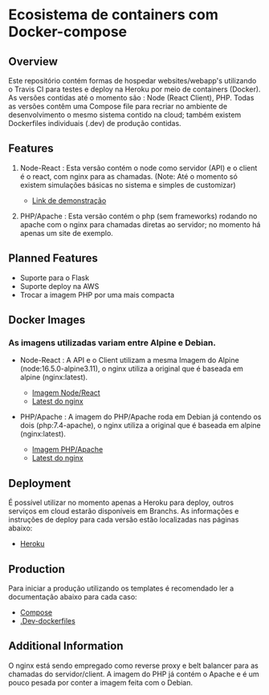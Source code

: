 # Ecosistema de containers com Docker-compose
## Overview

Este repositório contém formas de hospedar websites/webapp's utilizando o Travis CI para testes e deploy na Heroku por meio de containers (Docker).
As versões contidas até o momento são : Node (React Client), PHP.
Todas as versões contêm uma Compose file para recriar no ambiente de desenvolvimento o mesmo sistema contido na cloud; também existem Dockerfiles individuais (.dev) de produção contidas.

## Features

1. Node-React : Esta versão contém o node como servidor (API) e o client é o react, com nginx para as chamadas. (Note: Até o momento só existem simulações básicas no sistema e simples de customizar)
    - <a href="https://docker-n.herokuapp.com/">Link de demonstração</a>

2. PHP/Apache : Esta versão contém o php (sem frameworks) rodando no apache com o nginx para chamadas diretas ao servidor; no momento há apenas um site de exemplo.

## Planned Features

- Suporte para o Flask
- Suporte deploy na AWS
- Trocar a imagem PHP por uma mais compacta

## Docker Images
### As imagens utilizadas variam entre Alpine e Debian.

- Node-React : A API e o Client utilizam a mesma Imagem do Alpine (node:16.5.0-alpine3.11), o nginx utiliza a original que é baseada em alpine (nginx:latest).
  - <a href='https://hub.docker.com/layers/node/library/node/16.5.0-alpine3.11/images/sha256-707e82e59cfa4559f86dfa53d09649bf6fcfe8620eba2ad9030ab7790e3507b2?context=explore'>Imagem Node/React</a>
  - <a href='https://hub.docker.com/layers/nginx/library/nginx/latest/images/sha256-0b5b438edb8be60c445a89a4c9043681ea16ef1cfcc0e9c168c059d76fb8e04e?context=explore'>Latest do nginx</a>
  
- PHP/Apache : A imagem do PHP/Apache roda em Debian já contendo os dois (php:7.4-apache), o nginx utiliza a original que é baseada em alpine (nginx:latest).
  - <a href='https://hub.docker.com/layers/php/library/php/7.4.23-apache/images/sha256-5c6c6677fb465d4c0d267aa48d664847e87dbe5370c60caad522a4b841704907?context=explore'>Imagem PHP/Apache</a>
  - <a href='https://hub.docker.com/layers/nginx/library/nginx/latest/images/sha256-0b5b438edb8be60c445a89a4c9043681ea16ef1cfcc0e9c168c059d76fb8e04e?context=explore'>Latest do nginx</a>

## Deployment

É possível utilizar no momento apenas a Heroku para deploy, outros serviços em cloud estarão disponíveis em Branchs.
As informações e instruções de deploy para cada versão estão localizadas nas páginas abaixo:
- [Heroku](/docs/deployment/heroku.md)

## Production

Para iniciar a produção utilizando os templates é recomendado ler a documentação abaixo para cada caso:
- [Compose](/docs/production/compose.md)
- [.Dev-dockerfiles](/docs/production/dockdev.md)

## Additional Information

O nginx está sendo empregado como reverse proxy e belt balancer para as chamadas do servidor/client.
A imagem do PHP já contém o Apache e é um pouco pesada por conter a imagem feita com o Debian.
